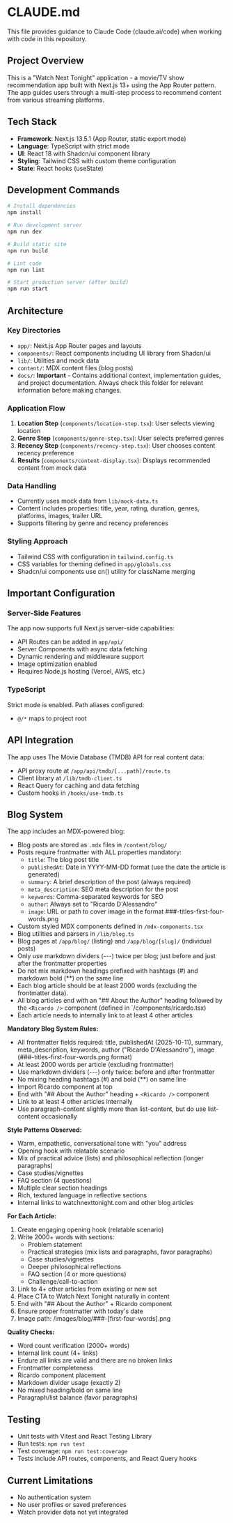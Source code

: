 # CLAUDE.md

This file provides guidance to Claude Code (claude.ai/code) when working with code in this repository.

## Project Overview

This is a "Watch Next Tonight" application - a movie/TV show recommendation app built with Next.js 13+ using the App Router pattern. The app guides users through a multi-step process to recommend content from various streaming platforms.

## Tech Stack

- **Framework**: Next.js 13.5.1 (App Router, static export mode)
- **Language**: TypeScript with strict mode
- **UI**: React 18 with Shadcn/ui component library
- **Styling**: Tailwind CSS with custom theme configuration
- **State**: React hooks (useState)

## Development Commands

```bash
# Install dependencies
npm install

# Run development server
npm run dev

# Build static site
npm run build

# Lint code
npm run lint

# Start production server (after build)
npm run start
```

## Architecture

### Key Directories

- `app/`: Next.js App Router pages and layouts
- `components/`: React components including UI library from Shadcn/ui
- `lib/`: Utilities and mock data
- `content/`: MDX content files (blog posts)
- `docs/`: **Important** - Contains additional context, implementation guides, and project documentation. Always check this folder for relevant information before making changes.

### Application Flow

1. **Location Step** (`components/location-step.tsx`): User selects viewing location
2. **Genre Step** (`components/genre-step.tsx`): User selects preferred genres
3. **Recency Step** (`components/recency-step.tsx`): User chooses content recency preference
4. **Results** (`components/content-display.tsx`): Displays recommended content from mock data

### Data Handling

- Currently uses mock data from `lib/mock-data.ts`
- Content includes properties: title, year, rating, duration, genres, platforms, images, trailer URL
- Supports filtering by genre and recency preferences

### Styling Approach

- Tailwind CSS with configuration in `tailwind.config.ts`
- CSS variables for theming defined in `app/globals.css`
- Shadcn/ui components use cn() utility for className merging

## Important Configuration

### Server-Side Features

The app now supports full Next.js server-side capabilities:

- API Routes can be added in `app/api/`
- Server Components with async data fetching
- Dynamic rendering and middleware support
- Image optimization enabled
- Requires Node.js hosting (Vercel, AWS, etc.)

### TypeScript

Strict mode is enabled. Path aliases configured:

- `@/*` maps to project root

## API Integration

The app uses The Movie Database (TMDB) API for real content data:

- API proxy route at `/app/api/tmdb/[...path]/route.ts`
- Client library at `/lib/tmdb-client.ts`
- React Query for caching and data fetching
- Custom hooks in `/hooks/use-tmdb.ts`

## Blog System

The app includes an MDX-powered blog:

- Blog posts are stored as `.mdx` files in `/content/blog/`
- Posts require frontmatter with ALL properties mandatory:
  - `title`: The blog post title
  - `publishedAt`: Date in YYYY-MM-DD format (use the date the article is generated)
  - `summary`: A brief description of the post (always required)
  - `meta_description`: SEO meta description for the post
  - `keywords`: Comma-separated keywords for SEO
  - `author`: Always set to "Ricardo D'Alessandro"
  - `image`: URL or path to cover image in the format ###-titles-first-four-words.png
- Custom styled MDX components defined in `/mdx-components.tsx`
- Blog utilities and parsers in `/lib/blog.ts`
- Blog pages at `/app/blog/` (listing) and `/app/blog/[slug]/` (individual posts)
- Only use markdown dividers (---) twice per blog; just before and just after the frontmatter properties
- Do not mix markdown headings prefixed with hashtags (#) and markdown bold (\*\*) on the same line
- Each blog article should be at least 2000 words (excluding the frontmatter data).
- All blog articles end with an "## About the Author" heading followed by the `<Ricardo />` component (defined in `/components/ricardo.tsx)
- Each article needs to internally link to at least 4 other articles

**Mandatory Blog System Rules:**

- All frontmatter fields required: title, publishedAt (2025-10-11), summary, meta_description, keywords, author ("Ricardo D'Alessandro"), image (###-titles-first-four-words.png format)
- At least 2000 words per article (excluding frontmatter)
- Use markdown dividers (---) only twice: before and after frontmatter
- No mixing heading hashtags (#) and bold (\*\*) on same line
- Import Ricardo component at top
- End with "## About the Author" heading + `<Ricardo />` component
- Link to at least 4 other articles internally
- Use paragraph-content slightly more than list-content, but do use list-content occasionally

**Style Patterns Observed:**

- Warm, empathetic, conversational tone with "you" address
- Opening hook with relatable scenario
- Mix of practical advice (lists) and philosophical reflection (longer paragraphs)
- Case studies/vignettes
- FAQ section (4 questions)
- Multiple clear section headings
- Rich, textured language in reflective sections
- Internal links to watchnexttonight.com and other blog articles

**For Each Article:**

1. Create engaging opening hook (relatable scenario)
2. Write 2000+ words with sections:
   - Problem statement
   - Practical strategies (mix lists and paragraphs, favor paragraphs)
   - Case studies/vignettes
   - Deeper philosophical reflections
   - FAQ section (4 or more questions)
   - Challenge/call-to-action
3. Link to 4+ other articles from existing or new set
4. Place CTA to Watch Next Tonight naturally in content
5. End with "## About the Author" + Ricardo component
6. Ensure proper frontmatter with today's date
7. Image path: /images/blog/###-[first-four-words].png

**Quality Checks:**

- Word count verification (2000+ words)
- Internal link count (4+ links)
- Endure all links are valid and there are no broken links
- Frontmatter completeness
- Ricardo component placement
- Markdown divider usage (exactly 2)
- No mixed heading/bold on same line
- Paragraph/list balance (favor paragraphs)

## Testing

- Unit tests with Vitest and React Testing Library
- Run tests: `npm run test`
- Test coverage: `npm run test:coverage`
- Tests include API routes, components, and React Query hooks

## Current Limitations

- No authentication system
- No user profiles or saved preferences
- Watch provider data not yet integrated
